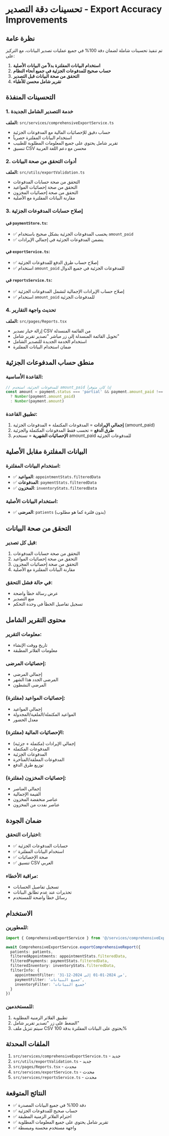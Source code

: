 # تحسينات دقة التصدير - Export Accuracy Improvements

## نظرة عامة

تم تنفيذ تحسينات شاملة لضمان دقة 100% في جميع عمليات تصدير البيانات، مع التركيز على:

1. **استخدام البيانات المفلترة بدلاً من البيانات الأصلية**
2. **حساب صحيح للمدفوعات الجزئية في جميع أنحاء النظام**
3. **التحقق من صحة البيانات قبل التصدير**
4. **تقرير شامل محسن للأطباء**

## التحسينات المنفذة

### 1. خدمة التصدير الشامل الجديدة
**الملف:** `src/services/comprehensiveExportService.ts`

- حساب دقيق للإحصائيات المالية مع المدفوعات الجزئية
- استخدام البيانات المفلترة حصرياً
- تقرير شامل يحتوي على جميع المعلومات المطلوبة للطبيب
- تنسيق CSV محسن مع دعم اللغة العربية

### 2. أدوات التحقق من صحة البيانات
**الملف:** `src/utils/exportValidation.ts`

- التحقق من صحة حسابات المدفوعات
- التحقق من صحة إحصائيات المواعيد
- التحقق من صحة إحصائيات المخزون
- مقارنة البيانات المفلترة مع الأصلية

### 3. إصلاح حسابات المدفوعات الجزئية

#### في `paymentStore.ts`:
- ✅ يحسب المدفوعات الجزئية بشكل صحيح باستخدام `amount_paid`
- ✅ يتضمن المدفوعات الجزئية في إجمالي الإيرادات

#### في `exportService.ts`:
- ✅ إصلاح حساب طرق الدفع للمدفوعات الجزئية
- ✅ استخدام `amount_paid` للمدفوعات الجزئية في جميع الدوال

#### في `reportsService.ts`:
- ✅ إصلاح حساب الإيرادات الإجمالية لتشمل المدفوعات الجزئية
- ✅ استخدام `amount_paid` للمدفوعات الجزئية

### 4. تحديث واجهة التقارير
**الملف:** `src/pages/Reports.tsx`

- إزالة خيار تصدير CSV من القائمة المنسدلة
- تحويل القائمة المنسدلة إلى زر مباشر "تصدير تقرير شامل"
- استخدام الخدمة الجديدة للتصدير الشامل
- ضمان استخدام البيانات المفلترة

## منطق حساب المدفوعات الجزئية

### القاعدة الأساسية:
```typescript
// للمدفوعات الجزئية، استخدم amount_paid إذا كان متوفراً
const amount = payment.status === 'partial' && payment.amount_paid !== undefined
  ? Number(payment.amount_paid)
  : Number(payment.amount)
```

### تطبيق القاعدة:
1. **إجمالي الإيرادات** = المدفوعات المكتملة + المدفوعات الجزئية (amount_paid)
2. **طرق الدفع** = تحسب فقط المدفوعات المكتملة والجزئية
3. **الإحصائيات الشهرية** = تستخدم amount_paid للمدفوعات الجزئية

## البيانات المفلترة مقابل الأصلية

### استخدام البيانات المفلترة:
- ✅ **المواعيد**: `appointmentStats.filteredData`
- ✅ **المدفوعات**: `paymentStats.filteredData`
- ✅ **المخزون**: `inventoryStats.filteredData`

### استخدام البيانات الأصلية:
- ✅ **المرضى**: `patients` (بدون فلترة كما هو مطلوب)

## التحقق من صحة البيانات

### قبل كل تصدير:
1. التحقق من صحة حسابات المدفوعات
2. التحقق من صحة إحصائيات المواعيد
3. التحقق من صحة إحصائيات المخزون
4. مقارنة البيانات المفلترة مع الأصلية

### في حالة فشل التحقق:
- عرض رسالة خطأ واضحة
- منع التصدير
- تسجيل تفاصيل الخطأ في وحدة التحكم

## محتوى التقرير الشامل

### معلومات التقرير:
- تاريخ ووقت الإنشاء
- معلومات الفلاتر المطبقة

### إحصائيات المرضى:
- إجمالي المرضى
- المرضى الجدد هذا الشهر
- المرضى النشطون

### إحصائيات المواعيد (مفلترة):
- إجمالي المواعيد
- المواعيد المكتملة/الملغية/المجدولة
- معدل الحضور

### الإحصائيات المالية (مفلترة):
- إجمالي الإيرادات (مكتملة + جزئية)
- المدفوعات المكتملة
- المدفوعات الجزئية
- المدفوعات المعلقة/المتأخرة
- توزيع طرق الدفع

### إحصائيات المخزون (مفلترة):
- إجمالي العناصر
- القيمة الإجمالية
- عناصر منخفضة المخزون
- عناصر نفدت من المخزون

## ضمان الجودة

### اختبارات التحقق:
- ✅ حسابات المدفوعات الجزئية
- ✅ استخدام البيانات المفلترة
- ✅ صحة الإحصائيات
- ✅ تنسيق CSV العربي

### مراقبة الأخطاء:
- تسجيل تفاصيل الحسابات
- تحذيرات عند عدم تطابق البيانات
- رسائل خطأ واضحة للمستخدم

## الاستخدام

### للمطورين:
```typescript
import { ComprehensiveExportService } from '@/services/comprehensiveExportService'

await ComprehensiveExportService.exportComprehensiveReport({
  patients: patients,
  filteredAppointments: appointmentStats.filteredData,
  filteredPayments: paymentStats.filteredData,
  filteredInventory: inventoryStats.filteredData,
  filterInfo: {
    appointmentFilter: 'من 2024-01-01 إلى 2024-12-31',
    paymentFilter: 'جميع البيانات',
    inventoryFilter: 'جميع البيانات'
  }
})
```

### للمستخدمين:
1. تطبيق الفلاتر الزمنية المطلوبة
2. الضغط على زر "تصدير تقرير شامل"
3. سيتم تنزيل ملف CSV يحتوي على البيانات المفلترة بدقة 100%

## الملفات المحدثة

1. `src/services/comprehensiveExportService.ts` - جديد
2. `src/utils/exportValidation.ts` - جديد
3. `src/pages/Reports.tsx` - محدث
4. `src/services/exportService.ts` - محدث
5. `src/services/reportsService.ts` - محدث

## النتائج المتوقعة

- ✅ دقة 100% في جميع البيانات المصدرة
- ✅ حساب صحيح للمدفوعات الجزئية
- ✅ احترام الفلاتر الزمنية المطبقة
- ✅ تقرير شامل يحتوي على جميع المعلومات المطلوبة
- ✅ واجهة مستخدم محسنة ومبسطة

